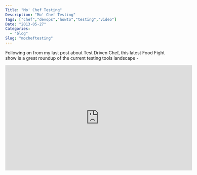 ```yaml
---
Title: "Mo' Chef Testing"
Description: "Mo' Chef Testing"
Tags: ["chef","devops","howto","testing","video"]
Date: "2013-05-27"
Categories:
  - "blog"
Slug: "mocheftesting"
---
```

<p>Following on from my last post about Test Driven Chef, this latest Food Fight show is a great roundup of the current testing tools landscape -</p><p><iframe width="590" height="332" src="http://www.youtube.com/embed/DhcXXOIerIc?feature=oembed" frameborder="0" allowfullscreen></iframe></p>
